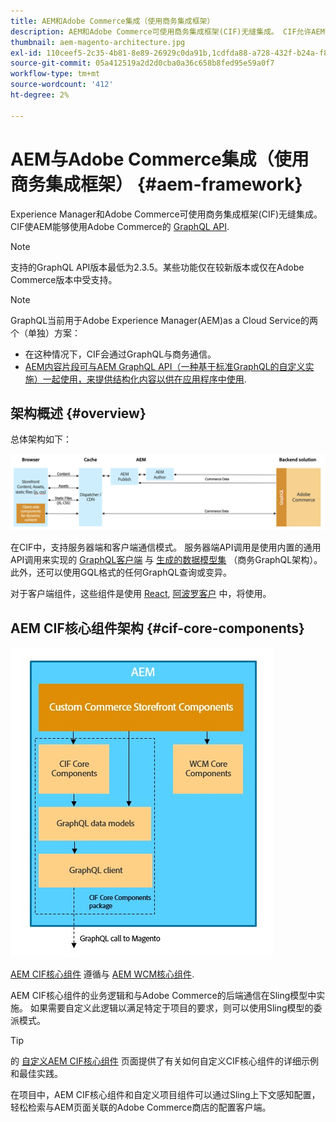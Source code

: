 ```yaml
---
title: AEM和Adobe Commerce集成（使用商务集成框架）
description: AEM和Adobe Commerce可使用商务集成框架(CIF)无缝集成。 CIF允许AEM访问Adobe Commerce实例，并通过GraphQL与Adobe Commerce通信。 它还允许AEM作者使用产品和类别选取器以及产品控制台来浏览从Adobe Commerce按需获取的产品和类别数据。 此外，CIF还提供开箱即用的店面，可加快商业项目的进度。
thumbnail: aem-magento-architecture.jpg
exl-id: 110ceef5-2c35-4b81-8e89-26929c0da91b,1cdfda88-a728-432f-b24a-f81347572bcf
source-git-commit: 05a412519a2d2d0cba0a36c658b8fed95e59a0f7
workflow-type: tm+mt
source-wordcount: '412'
ht-degree: 2%

---
```


# AEM与Adobe Commerce集成（使用商务集成框架） {#aem-framework}

Experience Manager和Adobe Commerce可使用商务集成框架(CIF)无缝集成。 CIF使AEM能够使用Adobe Commerce的 [GraphQL API](https://devdocs.magento.com/guides/v2.4/graphql/).

>[!NOTE]
>
> 支持的GraphQL API版本最低为2.3.5。某些功能仅在较新版本或仅在Adobe Commerce版本中受支持。

>[!NOTE]
>
>GraphQL当前用于Adobe Experience Manager(AEM)as a Cloud Service的两个（单独）方案：
>
>* 在这种情况下，CIF会通过GraphQL与商务通信。
>* [AEM内容片段可与AEM GraphQL API（一种基于标准GraphQL的自定义实施）一起使用，来提供结构化内容以供在应用程序中使用](/help/assets/content-fragments/graphql-api-content-fragments.md).


## 架构概述 {#overview}

总体架构如下：

![CIF架构概述](../assets/AEM_Magento_Architecture.png)

在CIF中，支持服务器端和客户端通信模式。
服务器端API调用是使用内置的通用API调用来实现的 [GraphQL客户端](https://github.com/adobe/commerce-cif-graphql-client) 与 [生成的数据模型集](https://github.com/adobe/commerce-cif-magento-graphql) （商务GraphQL架构）。 此外，还可以使用GQL格式的任何GraphQL查询或变异。

对于客户端组件，这些组件是使用 [React](https://reactjs.org/), [阿波罗客户](https://www.apollographql.com/docs/react/) 中，将使用。

## AEM CIF核心组件架构 {#cif-core-components}

![AEM CIF核心组件架构](../assets/cif-component-architecture.jpg)

[AEM CIF核心组件](https://github.com/adobe/aem-core-cif-components) 遵循与 [AEM WCM核心组件](https://github.com/adobe/aem-core-wcm-components).

AEM CIF核心组件的业务逻辑和与Adobe Commerce的后端通信在Sling模型中实施。 如果需要自定义此逻辑以满足特定于项目的要求，则可以使用Sling模型的委派模式。

>[!TIP]
>
>的 [自定义AEM CIF核心组件](../customizing/customize-cif-components.md) 页面提供了有关如何自定义CIF核心组件的详细示例和最佳实践。

在项目中，AEM CIF核心组件和自定义项目组件可以通过Sling上下文感知配置，轻松检索与AEM页面关联的Adobe Commerce商店的配置客户端。
